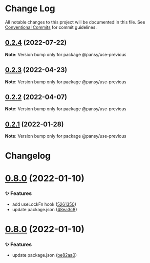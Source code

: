# Change Log

All notable changes to this project will be documented in this file.
See [Conventional Commits](https://conventionalcommits.org) for commit guidelines.

## [0.2.4](https://github.com/pansyjs/react-hooks/compare/@pansy/use-previous@0.2.3...@pansy/use-previous@0.2.4) (2022-07-22)

**Note:** Version bump only for package @pansy/use-previous





## [0.2.3](https://github.com/pansyjs/react-hooks/compare/@pansy/use-previous@0.2.2...@pansy/use-previous@0.2.3) (2022-04-23)

**Note:** Version bump only for package @pansy/use-previous





## [0.2.2](https://github.com/pansyjs/react-hooks/compare/@pansy/use-previous@0.2.1...@pansy/use-previous@0.2.2) (2022-04-07)

**Note:** Version bump only for package @pansy/use-previous





## [0.2.1](https://github.com/pansyjs/react-hooks/compare/@pansy/use-previous@0.2.0...@pansy/use-previous@0.2.1) (2022-01-28)

**Note:** Version bump only for package @pansy/use-previous





# Changelog

# [0.8.0](https://github.com/pansyjs/react-hooks/compare/v0.7.0...v0.8.0) (2022-01-10)


### ✨ Features

* add useLockFn hook ([5261350](https://github.com/pansyjs/react-hooks/commit/5261350))
* update package.json ([48ea3c8](https://github.com/pansyjs/react-hooks/commit/48ea3c8))

# [0.8.0](https://github.com/pansyjs/react-hooks/compare/v0.7.0...v0.8.0) (2022-01-10)


### ✨ Features

* update package.json ([be82aa0](https://github.com/pansyjs/react-hooks/commit/be82aa0))
